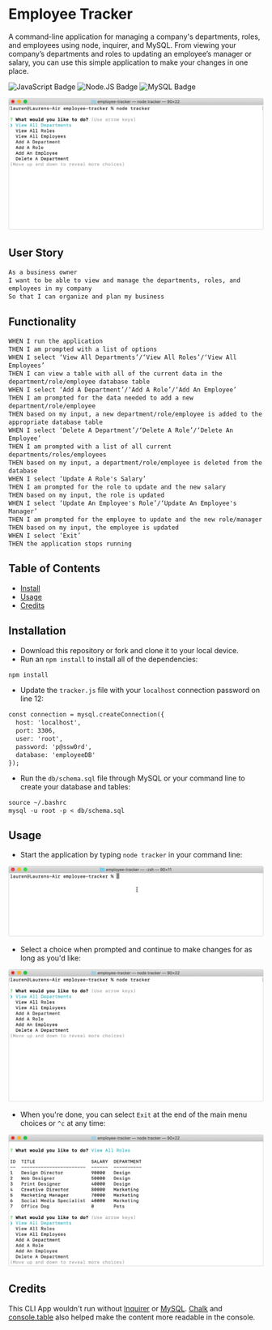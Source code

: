 # Employee Tracker
A command-line application for managing a company's departments, roles, and employees using node, inquirer, and MySQL. From viewing your company’s departments and roles to updating an employee’s manager or salary, you can use this simple application to make your changes in one place.

![JavaScript Badge](https://img.shields.io/badge/-JavaScript-539436) ![Node.JS Badge](https://img.shields.io/badge/-Node.JS-CF1848) ![MySQL Badge](https://img.shields.io/badge/-MySQL-61489C)  

![Application Screenshot](img/usage.gif)


## User Story
```
As a business owner
I want to be able to view and manage the departments, roles, and employees in my company
So that I can organize and plan my business
```


## Functionality
```
WHEN I run the application
THEN I am prompted with a list of options
WHEN I select ‘View All Departments’/‘View All Roles’/‘View All Employees’
THEN I can view a table with all of the current data in the department/role/employee database table
WHEN I select ‘Add A Department’/‘Add A Role’/‘Add An Employee’
THEN I am prompted for the data needed to add a new department/role/employee
THEN based on my input, a new department/role/employee is added to the appropriate database table
WHEN I select ‘Delete A Department’/‘Delete A Role’/‘Delete An Employee’
THEN I am prompted with a list of all current departments/roles/employees
THEN based on my input, a department/role/employee is deleted from the database
WHEN I select ‘Update A Role's Salary’
THEN I am prompted for the role to update and the new salary
THEN based on my input, the role is updated
WHEN I select ‘Update An Employee's Role’/‘Update An Employee's Manager’
THEN I am prompted for the employee to update and the new role/manager
THEN based on my input, the employee is updated
WHEN I select ‘Exit’
THEN the application stops running
```


## Table of Contents 
* [Install](#installation)
* [Usage](#usage)  
* [Credits](#credits)


## Installation
* Download this repository or fork and clone it to your local device.
* Run an `npm install` to install all of the dependencies:
```
npm install
```
* Update the `tracker.js` file with your `localhost` connection password on line 12:
```
const connection = mysql.createConnection({
  host: 'localhost',
  port: 3306,
  user: 'root',
  password: 'p@ssw0rd',
  database: 'employeeDB'
});
```
* Run the `db/schema.sql` file through MySQL or your command line to create your database and tables:
```
source ~/.bashrc
mysql -u root -p < db/schema.sql
```


## Usage 
* Start the application by typing `node tracker` in your command line:

![Application Screenshot](img/start.gif) 

* Select a choice when prompted and continue to make changes for as long as you'd like:

![Application Screenshot](img/usage.gif) 

* When you're done, you can select `Exit` at the end of the main menu choices or `^c` at any time:

![Application Screenshot](img/exit.gif) 


## Credits
This CLI App wouldn't run without [Inquirer](https://www.npmjs.com/package/inquirer) or [MySQL](https://www.npmjs.com/package/mysql). [Chalk](https://www.npmjs.com/package/chalk) and [console.table](https://www.npmjs.com/package/console.table) also helped make the content more readable in the console. 
